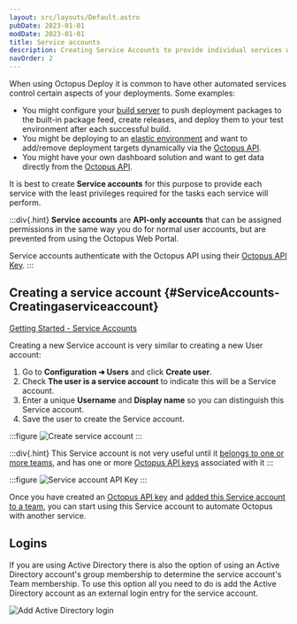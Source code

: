 ```yaml
---
layout: src/layouts/Default.astro
pubDate: 2023-01-01
modDate: 2023-01-01
title: Service accounts
description: Creating Service Accounts to provide individual services with the least privileges required for the tasks they will perform.
navOrder: 2
---
```


When using Octopus Deploy it is common to have other automated services control certain aspects of your deployments. Some examples:

- You might configure your [build server](/docs/octopus-rest-api) to push deployment packages to the built-in package feed, create releases, and deploy them to your test environment after each successful build.
- You might be deploying to an [elastic environment](https://octopus.com/blog/rfc-cloud-and-infrastructure-automation-support) and want to add/remove deployment targets dynamically via the [Octopus API](/docs/octopus-rest-api).
- You might have your own dashboard solution and want to get data directly from the [Octopus API](/docs/octopus-rest-api).

It is best to create **Service accounts** for this purpose to provide each service with the least privileges required for the tasks each service will perform.

:::div{.hint}
**Service accounts** are **API-only accounts** that can be assigned permissions in the same way you do for normal user accounts, but are prevented from using the Octopus Web Portal.

Service accounts authenticate with the Octopus API using their [Octopus API Key](/docs/octopus-rest-api/how-to-create-an-api-key).
:::

## Creating a service account {#ServiceAccounts-Creatingaserviceaccount}

[Getting Started - Service Accounts](https://www.youtube.com/watch?v=SMsZMpUwCZc)

Creating a new Service account is very similar to creating a new User account:

1. Go to **Configuration ➜ Users** and click **Create user**.
2. Check **The user is a service account** to indicate this will be a Service account.
3. Enter a unique **Username** and **Display name** so you can distinguish this Service account.
4. Save the user to create the Service account.

:::figure
![Create service account](/docs/security/users-and-teams/images/create-service-account.png)
:::

:::div{.hint}
This Service account is not very useful until it [belongs to one or more teams](/docs/security/users-and-teams/), and has one or more [Octopus API keys](/docs/octopus-rest-api/how-to-create-an-api-key) associated with it
:::

:::figure
![Service account API Key](/docs/security/users-and-teams/images/service-account-apikey.png)
:::

Once you have created an [Octopus API key](/docs/octopus-rest-api/how-to-create-an-api-key/) and [added this Service account to a team](/docs/security/users-and-teams), you can start using this Service account to automate Octopus with another service.

## Logins

If you are using Active Directory there is also the option of using an Active Directory account's group membership to determine the service account's Team membership. To use this option all you need to do is add the Active Directory account as an external login entry for the service account.

![Add Active Directory login](/docs/security/users-and-teams/images/add-adlogin.png)
